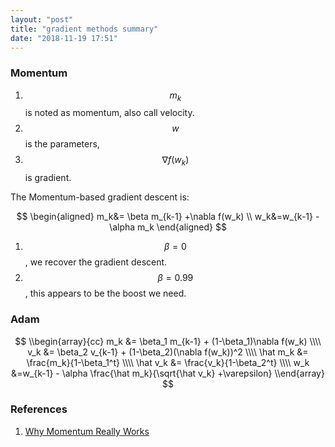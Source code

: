 ```yaml
---
layout: "post"
title: "gradient methods summary"
date: "2018-11-19 17:51"
---
```


### Momentum
1. $$m_k$$ is noted as momentum, also call velocity.
2. $$w$$ is the parameters,
3. $$\nabla f(w_k)$$ is gradient.

The Momentum-based gradient descent is:

$$
\begin{aligned}
m_k&= \beta m_{k-1} +\nabla f(w_k)  \\
w_k&=w_{k-1} - \alpha m_k
\end{aligned}
$$


1. $$\beta=0$$, we recover the gradient descent.
2. $$\beta=0.99$$, this appears to be the boost we need.

### Adam

$$
\\begin{array}{cc}
m_k &= \beta_1 m_{k-1} + (1-\beta_1)\nabla f(w_k)  \\\\
v_k &= \beta_2 v_{k-1} + (1-\beta_2)(\nabla f(w_k))^2  \\\\
\hat m_k &= \frac{m_k}{1-\beta_1^t} \\\\
\hat v_k &= \frac{v_k}{1-\beta_2^t} \\\\
w_k &=w_{k-1} - \alpha \frac{\hat m_k}{\sqrt{\hat v_k} +\varepsilon}
\\end{array}
$$



### References
1. [Why Momentum Really Works](https://distill.pub/2017/momentum/)


